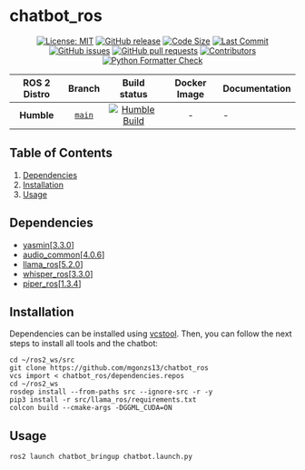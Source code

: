 # chatbot_ros

<div align="center">

[![License: MIT](https://img.shields.io/badge/GitHub-GPL--3.0-informational)](https://opensource.org/license/gpl-3-0) [![GitHub release](https://img.shields.io/github/release/mgonzs13/chatbot_ros.svg)](https://github.com/mgonzs13/chatbot_ros/releases) [![Code Size](https://img.shields.io/github/languages/code-size/mgonzs13/chatbot_ros.svg?branch=main)](https://github.com/mgonzs13/chatbot_ros?branch=main) [![Last Commit](https://img.shields.io/github/last-commit/mgonzs13/chatbot_ros.svg)](https://github.com/mgonzs13/chatbot_ros/commits/main) [![GitHub issues](https://img.shields.io/github/issues/mgonzs13/chatbot_ros)](https://github.com/mgonzs13/chatbot_ros/issues) [![GitHub pull requests](https://img.shields.io/github/issues-pr/mgonzs13/chatbot_ros)](https://github.com/mgonzs13/chatbot_ros/pulls) [![Contributors](https://img.shields.io/github/contributors/mgonzs13/chatbot_ros.svg)](https://github.com/mgonzs13/chatbot_ros/graphs/contributors) [![Python Formatter Check](https://github.com/mgonzs13/chatbot_ros/actions/workflows/python-formatter.yml/badge.svg?branch=main)](https://github.com/mgonzs13/chatbot_ros/actions/workflows/python-formatter.yml?branch=main)

| ROS 2 Distro |                           Branch                            |                                                                                                       Build status                                                                                                        | Docker Image | Documentation |
| :----------: | :---------------------------------------------------------: | :-----------------------------------------------------------------------------------------------------------------------------------------------------------------------------------------------------------------------: | :----------: | ------------- |
|  **Humble**  | [`main`](https://github.com/mgonzs13/chatbot_ros/tree/main) | [![Humble Build](https://github.com/mgonzs13/chatbot_ros/actions/workflows/humble-docker-build.yml/badge.svg?branch=main)](https://github.com/mgonzs13/chatbot_ros/actions/workflows/humble-docker-build.yml?branch=main) |      -       | -             |

</div>

## Table of Contents

1. [Dependencies](#dependencies)
2. [Installation](#installation)
3. [Usage](#usage)

## Dependencies

- [yasmin](https://github.com/uleroboticsgroup/yasmin)[[3.3.0](https://github.com/uleroboticsgroup/yasmin/releases/tag/3.3.0)]
- [audio_common](https://github.com/mgonzs13/audio_common)[[4.0.6](https://github.com/mgonzs13/audio_common/releases/tag/4.0.6)]
- [llama_ros](https://github.com/mgonzs13/llama_ros)[[5.2.0](https://github.com/mgonzs13/llama_ros/releases/tag/5.2.0)]
- [whisper_ros](https://github.com/mgonzs13/whisper_ros)[[3.3.0](https://github.com/mgonzs13/whisper_ros/releases/tag/3.3.0)]
- [piper_ros](https://github.com/mgonzs13/piper_ros)[[1.3.4](https://github.com/mgonzs13/piper_ros/releases/tag/1.3.4)]

## Installation

Dependencies can be installed using [vcstool](https://github.com/dirk-thomas/vcstool). Then, you can follow the next steps to install all tools and the chatbot:

```shell
cd ~/ros2_ws/src
git clone https://github.com/mgonzs13/chatbot_ros
vcs import < chatbot_ros/dependencies.repos
cd ~/ros2_ws
rosdep install --from-paths src --ignore-src -r -y
pip3 install -r src/llama_ros/requirements.txt
colcon build --cmake-args -DGGML_CUDA=ON
```

## Usage

```shell
ros2 launch chatbot_bringup chatbot.launch.py
```
